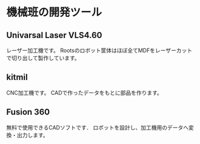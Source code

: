 # 機械班の開発ツール

## Univarsal Laser VLS4.60

レーザー加工機です。
Rootsのロボット筐体はほぼ全てMDFをレーザーカットで切り出して製作しています。

## kitmil

CNC加工機です。
CADで作ったデータをもとに部品を作ります。

## Fusion 360

無料で使用できるCADソフトです．
ロボットを設計し、加工機用のデータへ変換・出力します。
